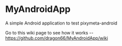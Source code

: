 # MyAndroidApp
A simple Android application to test pixymeta-android

Go to this wiki page to see how it works -- https://github.com/dragon66/MyAndroidApp/wiki
